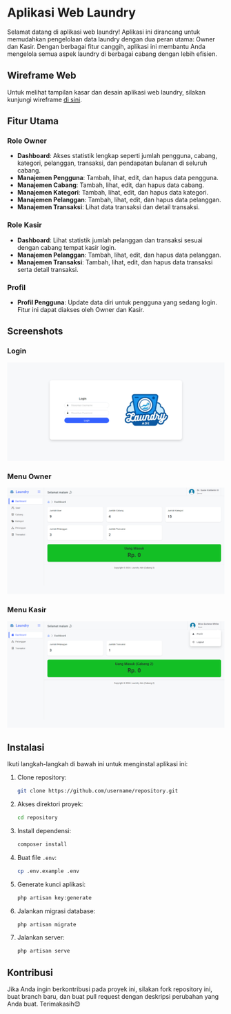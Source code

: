 # Aplikasi Web Laundry

Selamat datang di aplikasi web laundry! Aplikasi ini dirancang untuk memudahkan pengelolaan data laundry dengan dua peran utama: Owner dan Kasir. Dengan berbagai fitur canggih, aplikasi ini membantu Anda mengelola semua aspek laundry di berbagai cabang dengan lebih efisien.

## Wireframe Web

Untuk melihat tampilan kasar dan desain aplikasi web laundry, silakan kunjungi wireframe [di sini](https://whimsical.com/laundry-Ka4hTZg2yTrc1HCPyogy24).

## Fitur Utama

### Role Owner
- **Dashboard**: Akses statistik lengkap seperti jumlah pengguna, cabang, kategori, pelanggan, transaksi, dan pendapatan bulanan di seluruh cabang.
- **Manajemen Pengguna**: Tambah, lihat, edit, dan hapus data pengguna.
- **Manajemen Cabang**: Tambah, lihat, edit, dan hapus data cabang.
- **Manajemen Kategori**: Tambah, lihat, edit, dan hapus data kategori.
- **Manajemen Pelanggan**: Tambah, lihat, edit, dan hapus data pelanggan.
- **Manajemen Transaksi**: Lihat data transaksi dan detail transaksi.

### Role Kasir
- **Dashboard**: Lihat statistik jumlah pelanggan dan transaksi sesuai dengan cabang tempat kasir login.
- **Manajemen Pelanggan**: Tambah, lihat, edit, dan hapus data pelanggan.
- **Manajemen Transaksi**: Tambah, lihat, edit, dan hapus data transaksi serta detail transaksi.

### Profil
- **Profil Pengguna**: Update data diri untuk pengguna yang sedang login. Fitur ini dapat diakses oleh Owner dan Kasir.

## Screenshots

### Login
![Login](public/screenshots/login.png)

### Menu Owner
![Menu Owner](public/screenshots/owner_menu.png)

### Menu Kasir
![Menu Kasir](public/screenshots/kasir_menu.png)

## Instalasi

Ikuti langkah-langkah di bawah ini untuk menginstal aplikasi ini:

1. Clone repository:
    ```bash
    git clone https://github.com/username/repository.git
    ```

2. Akses direktori proyek:
    ```bash
    cd repository
    ```

3. Install dependensi:
    ```bash
    composer install
    ```

4. Buat file `.env`:
    ```bash
    cp .env.example .env
    ```

5. Generate kunci aplikasi:
    ```bash
    php artisan key:generate
    ```

6. Jalankan migrasi database:
    ```bash
    php artisan migrate
    ```

7. Jalankan server:
    ```bash
    php artisan serve
    ```

## Kontribusi

Jika Anda ingin berkontribusi pada proyek ini, silakan fork repository ini, buat branch baru, dan buat pull request dengan deskripsi perubahan yang Anda buat. Terimakasih😊
